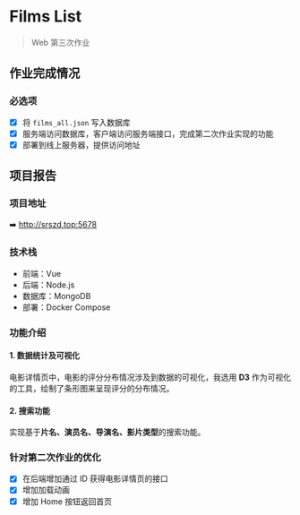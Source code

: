 # Films List

> Web 第三次作业

## 作业完成情况

### 必选项

- [x] 将 `films_all.json` 写入数据库
- [x] 服务端访问数据库，客户端访问服务端接口，完成第二次作业实现的功能
- [x] 部署到线上服务器，提供访问地址

## 项目报告

### 项目地址

:arrow_right: http://srszd.top:5678

### 技术栈

- 前端：Vue
- 后端：Node.js
- 数据库：MongoDB
- 部署：Docker Compose 

### 功能介绍

#### 1. 数据统计及可视化

电影详情页中，电影的评分分布情况涉及到数据的可视化，我选用 **D3** 作为可视化的工具，绘制了条形图来呈现评分的分布情况。

#### 2. 搜索功能

实现基于**片名、演员名、导演名、影片类型**的搜索功能。

### 针对第二次作业的优化

- [x] 在后端增加通过 ID 获得电影详情页的接口
- [x] 增加加载动画
- [x] 增加 Home 按钮返回首页
